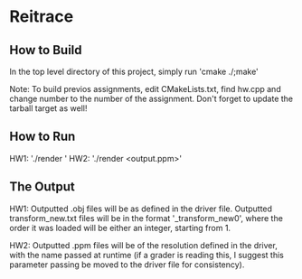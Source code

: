 # Reitrace

## How to Build
In the top level directory of this project, simply run 'cmake ./;make'

Note: To build previos assignments, edit CMakeLists.txt, find hw<number>.cpp and change number to the number of the assignment. Don't forget to update the tarball target as well!

## How to Run
HW1: './render <driverfile>'
HW2: './render <driverfile> <output.ppm>'

## The Output
HW1:
Outputted .obj files will be as defined in the driver file.
Outputted transform_new.txt files will be in the format '<model>_transform_new0<order model was loaded>', where the order it was loaded will be either an integer, starting from 1.

HW2:
Outputted .ppm files will be of the resolution defined in the driver, with the name passed at runtime (if a grader is reading this, I suggest this parameter passing be moved to the driver file for consistency).
